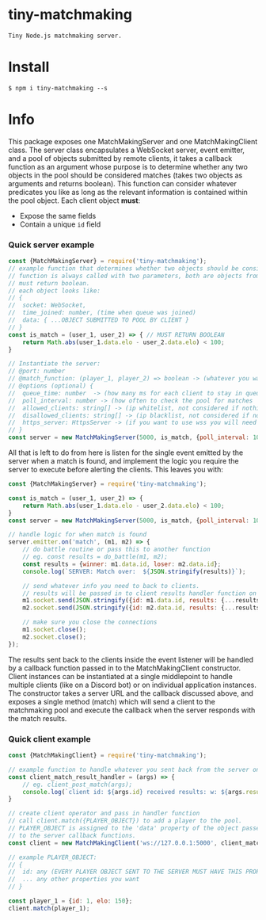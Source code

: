 # tiny-matchmaking
```
Tiny Node.js matchmaking server.
```

# Install
```
$ npm i tiny-matchmaking --s
```
# Info
This package exposes one MatchMakingServer and one MatchMakingClient class. 
The server class encapsulates a WebSocket server, event emitter, and a pool of objects submitted by remote clients, it takes a callback function as an argument whose 
purpose is to determine whether any two objects in the pool should be considered matches (takes two objects as arguments and returns boolean).
This function can consider whatever predicates you like as long as the relevant information is contained within the pool object.
Each client object **must**:
 - Expose the same fields
 - Contain a unique `id` field

### Quick server example
```js
const {MatchMakingServer} = require('tiny-matchmaking');
// example function that determines whether two objects should be considered a match.
// function is always called with two parameters, both are objects from the pool.
// must return boolean.
// each object looks like:
// {
//  socket: WebSocket,
//  time_joined: number, (time when queue was joined)
//  data: { ...OBJECT SUBMITTED TO POOL BY CLIENT }
// }
const is_match = (user_1, user_2) => { // MUST RETURN BOOLEAN
    return Math.abs(user_1.data.elo - user_2.data.elo) < 100;
}

// Instantiate the server: 
// @port: number 
// @match_function: (player_1, player_2) => boolean -> (whatever you want beyond that)
// @options (optional) {
//  queue_time: number  -> (how many ms for each client to stay in queue before giving up)
//  poll_interval: number -> (how often to check the pool for matches
//  allowed_clients: string[] -> (ip whitelist, not considered if nothing is passed in)
//  disallowed_clients: string[] -> (ip blacklist, not considered if nothing is passed in)
//  https_server: HttpsServer -> (if you want to use wss you will need to pass you own server in, otherwise a http server is created for you) (UNTESTED)
// }
const server = new MatchMakingServer(5000, is_match, {poll_interval: 1000, queue_time: 20000});
```
All that is left to do from here is listen for the single event emitted by the server when a match is found, and implement the logic
you require the server to execute before alerting the clients. This leaves you with:
```js
const {MatchMakingServer} = require('tiny-matchmaking');

const is_match = (user_1, user_2) => {
    return Math.abs(user_1.data.elo - user_2.data.elo) < 100;
}
const server = new MatchMakingServer(5000, is_match, {poll_interval: 1000, queue_time: 20000});

// handle logic for when match is found
server.emitter.on('match', (m1, m2) => {
    // do battle routine or pass this to another function
    // eg. const results = do_battle(m1, m2);
    const results = {winner: m1.data.id, loser: m2.data.id};
    console.log(`SERVER: Match over:  ${JSON.stringify(results)}`);

    // send whatever info you need to back to clients.
    // results will be passed in to client results handler function on each client
    m1.socket.send(JSON.stringify({id: m1.data.id, results: {...results}}));
    m2.socket.send(JSON.stringify({id: m2.data.id, results: {...results}}));

    // make sure you close the connections
    m1.socket.close();
    m2.socket.close();
});
```
The results sent back to the clients inside the event listener will be handled by a callback function passed in to the MatchMakingClient constructor.
Client instances can be instantiated at a single middlepoint to handle multiple clients (like on a Discord bot) or on individual application instances.
The constructor takes a server URL and the callback discussed above, and exposes a single method (match) which will send a client to the matchmaking pool and
execute the callback when the server responds with the match results.
### Quick client example
```js
const {MatchMakingClient} = require('tiny-matchmaking');

// example function to handle whatever you sent back from the server on each client.
const client_match_result_handler = (args) => {
    // eg. client_post_match(args);
    console.log(`client id: ${args.id} received results: w: ${args.results.winner} l: ${args.results.loser}`);
}

// create client operator and pass in handler function
// call client.match({PLAYER_OBJECT}) to add a player to the pool.
// PLAYER_OBJECT is assigned to the 'data' property of the object passed in
// to the server callback functions.
const client = new MatchMakingClient('ws://127.0.0.1:5000', client_match_result_handler);

// example PLAYER_OBJECT:
// {
//  id: any (EVERY PLAYER OBJECT SENT TO THE SERVER MUST HAVE THIS PROPERTY)
//  ... any other properties you want
// }

const player_1 = {id: 1, elo: 150};
client.match(player_1);
```

